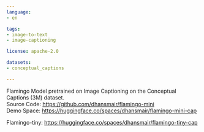 ```yaml
---
language:
- en

tags:
- image-to-text
- image-captioning

license: apache-2.0

datasets:
- conceptual_captions

---
```

Flamingo Model pretrained on Image Captioning on the Conceptual Captions (3M) dataset.  
Source Code: https://github.com/dhansmair/flamingo-mini  
Demo Space: https://huggingface.co/spaces/dhansmair/flamingo-mini-cap  
  
Flamingo-tiny: https://huggingface.co/spaces/dhansmair/flamingo-tiny-cap
